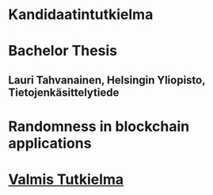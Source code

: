 # Kandidaatintutkielma
# Bachelor Thesis
## Lauri Tahvanainen, Helsingin Yliopisto, Tietojenkäsittelytiede
# Randomness in blockchain applications

# [Valmis Tutkielma](https://github.com/LauriTahvanainen/KandidaatinTutkielma/blob/main/TahvanainenLauriSatunnaisuusLohkoketjusovelluksissa.pdf)
